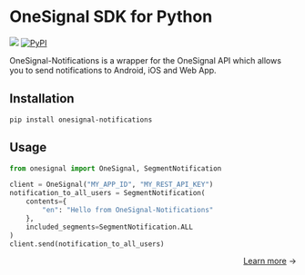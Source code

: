 # OneSignal SDK for Python

![](https://img.shields.io/badge/license-MIT-blue.svg?style=flat-square)
[![PyPI](https://img.shields.io/pypi/v/onesignal-notifications.svg?style=flat-square&colorB=dfb317)](https://pypi.org/project/onesignal-notifications/)

OneSignal-Notifications is a wrapper for the OneSignal API which allows you to send notifications to Android, iOS and Web App.

## Installation

```
pip install onesignal-notifications
```

## Usage

```python
from onesignal import OneSignal, SegmentNotification

client = OneSignal("MY_APP_ID", "MY_REST_API_KEY")
notification_to_all_users = SegmentNotification(
    contents={
        "en": "Hello from OneSignal-Notifications"
    },
    included_segments=SegmentNotification.ALL
)
client.send(notification_to_all_users)
```

<p style="text-align: right"><a href="guide/">Learn more</a> →</p>
